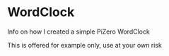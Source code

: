 # WordClock
Info on how I created a simple PiZero WordClock

This is offered for example only, use at your own risk
